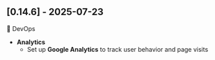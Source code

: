 ## [0.14.6] - 2025-07-23

🔧 DevOps

- **Analytics**
  - Set up **Google Analytics** to track user behavior and page visits